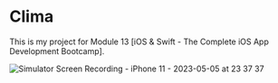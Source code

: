 # Clima

This is my project for Module 13 [iOS & Swift - The Complete iOS App Development Bootcamp].

![Simulator Screen Recording - iPhone 11 - 2023-05-05 at 23 37 37](https://user-images.githubusercontent.com/94724654/236564792-4b1ce7cf-2986-4fa4-8410-e8510f8f8577.gif)
